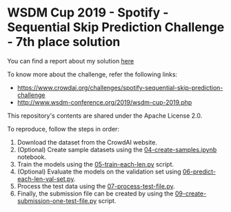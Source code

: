 # WSDM Cup 2019 - Spotify - Sequential Skip Prediction Challenge - 7th place solution

You can find a report about my solution [here](workshop-paper-source/paper.pdf)

To know more about the challenge, refer the following links:
- https://www.crowdai.org/challenges/spotify-sequential-skip-prediction-challenge
- http://www.wsdm-conference.org/2019/wsdm-cup-2019.php

This repository's contents are shared under the Apache License 2.0.

To reproduce, follow the steps in order:
1. Download the dataset from the CrowdAI website.
2. (Optional) Create sample datasets using the [04-create-samples.ipynb](04-create-samples.ipynb) notebook.
3. Train the models using the [05-train-each-len.py](05-train-each-len.py) script.
4. (Optional) Evaluate the models on the validation set using [06-predict-each-len-val-set.py](06-predict-each-len-val-set.py).
5. Process the test data using the [07-process-test-file.py](07-process-test-file.py).
6. Finally, the submission file can be created by using the [09-create-submission-one-test-file.py](09-create-submission-one-test-file.py) script.
